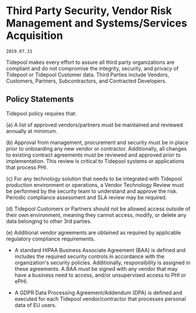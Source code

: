 # Third Party Security, Vendor Risk Management and Systems/Services Acquisition

`2019.07.31`

Tidepool makes every effort to assure all third party organizations are
compliant and do not compromise the integrity, security, and privacy of Tidepool
or Tidepool Customer data. Third Parties include Vendors, Customers, Partners,
Subcontractors, and Contracted Developers.

## Policy Statements

Tidepool policy requires that:

(a) A list of approved vendors/partners must be maintained and reviewed
annually at minimum.

(b) Approval from management, procurement and security must be in place prior to
onboarding any new vendor or contractor. Additionally, all changes to existing
contract agreements must be reviewed and approved prior to implementation.
This review is critical to Tidepool systems or applications that process PHI.

(c) For any technology solution that needs to be integrated with Tidepool
production environment or operations, a Vendor Technology Review must be
performed by the security team to understand and approve the risk. Periodic
compliance assessment and SLA review may be required.

(d) Tidepool Customers or Partners should not be allowed access outside of their
own environment, meaning they cannot access, modify, or delete any data
belonging to other 3rd parties.

(e) Additional vendor agreements are obtained as required by applicable
regulatory compliance requirements.


* A standard HIPAA Business Associate Agreement (BAA) is defined and includes
the required security controls in accordance with the organization's security
policies. Additionally, responsibility is assigned in these agreements. A BAA
must be signed with any vendor that may have a business need to access, and/or
unsupervised access to PHI or ePHI.


* A GDPR Data Processing Agreement/Addendum (DPA) is defined and executed for
each Tidepool vendor/contractor that processes personal data of
EU users.
